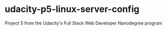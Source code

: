 # udacity-p5-linux-server-config
Project 5 from the Udacity's Full Stack Web Developer Nanodegree program
